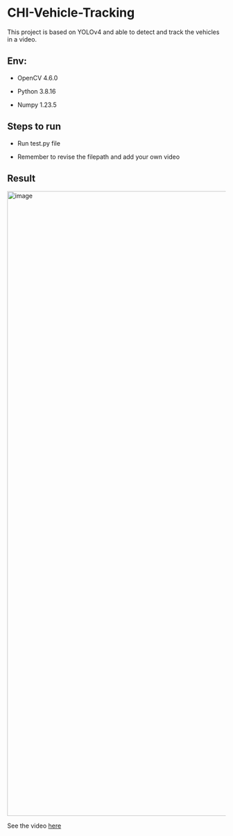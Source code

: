 # CHI-Vehicle-Tracking
This project is based on YOLOv4 and able to detect and track the vehicles in a video.

## Env: 
  * OpenCV 4.6.0

  * Python 3.8.16

  * Numpy 1.23.5

## Steps to run

  * Run test.py file

  * Remember to revise the filepath and add your own video

## Result
<img width="1442" alt="image" src="https://github.com/shinkiriu/CHI-Vehicle-Tracking/assets/48248780/b683a014-8e59-48ed-a668-b580571ebaeb">

See the video [here](https://drive.google.com/file/d/1FO0QCHSb8QvPgmg1pYuhfkbjXMZnZrkD/view?usp=drive_link)
